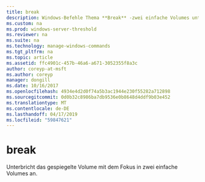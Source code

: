 ```yaml
---
title: break
description: Windows-Befehle Thema **Break** -zwei einfache Volumes unterbricht das gespiegelte Volume mit dem Fokus.
ms.custom: na
ms.prod: windows-server-threshold
ms.reviewer: na
ms.suite: na
ms.technology: manage-windows-commands
ms.tgt_pltfrm: na
ms.topic: article
ms.assetid: ffc4901c-457b-46a6-a671-3052355f8a3c
author: coreyp-at-msft
ms.author: coreyp
manager: dongill
ms.date: 10/16/2017
ms.openlocfilehash: 4934e4d2d0f74a5b3ac1944e230f55282a712898
ms.sourcegitcommit: 0d0b32c8986ba7db9536e0b8648d4ddf9b03e452
ms.translationtype: MT
ms.contentlocale: de-DE
ms.lasthandoff: 04/17/2019
ms.locfileid: "59847621"
---
```

# <a name="break"></a>break



Unterbricht das gespiegelte Volume mit dem Fokus in zwei einfache Volumes an.

